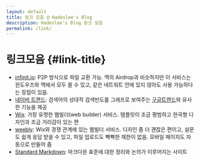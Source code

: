 ```yaml
---
layout: default
title: 링크 모음 @ Hadeslee's Blog
description: Hadeslee's Blog 링크 모음
permalink: /link/
---
```


링크모음	{#link-title}
========

- [infinit.io](https://infinit.io/): P2P 방식으로 파일 교환 가능. 맥의 Airdrop과 비슷하지만 이 서비스는 윈도우즈와 맥에서 모두 쓸 수 있고, 같은 네트워트 안에 있지 않아도 사용 가능하다는 장점이 있음.
- [네이버 트랜드](http://trend.naver.com/): 검색어의 상대적 검색빈도를 그래프로 보여주는 [구글트렌드](http://www.google.com/trends/)와 유사한 기능을 제공
- [Wix](http://www.wix.com/): 가장 유명한 웹빌더(web builder) 서비스. 템플릿이 조금 평범하고 한국형 디자인과 조금 거리감이 있는 편
- [weebly](http://www.weebly.com/): Wix와 경쟁 관계에 있는 웹빌더 서비스. 디자인 좀 더 괜찮은 편이고, 설문도 쉽게 응답 받을 수 있고, 파일 업로드도 빡빡한 제한이 없음. 모바일 페이지도 자동으로 만들어 줌
- [Standard Markdown](http://standardmarkdown.com/): 마크다운 표준에 대한 정리와 논의가 이루어지는 사이트